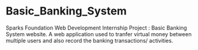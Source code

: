 # Basic_Banking_System
Sparks Foundation Web Development Internship Project : Basic Banking System website. A web application used to tranfer virtual money between multiple users and also record the banking transactions/ activities.
